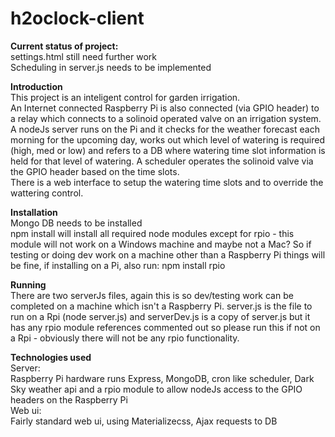 # h2oclock-client
**Current status of project:**  
settings.html still need further work  
Scheduling in server.js needs to be implemented  
  
**Introduction**  
This project is an inteligent control for garden irrigation.  
An Internet connected Raspberry Pi is also connected (via GPIO header) to a relay which connects to a solinoid operated valve on an irrigation system.  
A nodeJs server runs on the Pi and it checks for the weather forecast each morning for the upcoming day, works out which level of watering is required (high, med or low) and refers to a DB where watering time slot information is held for that level of watering.  A scheduler operates the solinoid valve via the GPIO header based on the time slots.  
There is a web interface to setup the watering time slots and to override the wattering control.  
  
**Installation**  
Mongo DB needs to be installed  
npm install will install all required node modules except for rpio - this module will not work on a Windows machine and maybe not a Mac?  So if testing or doing dev work on a machine other than a Raspberry Pi things will be fine, if installing on a Pi, also run: npm install rpio  
  
**Running**  
There are two serverJs files, again this is so dev/testing work can be completed on a machine which isn't a Raspberry Pi.  server.js is the file to run on a Rpi (node server.js) and serverDev.js is a copy of server.js but it has any rpio module references commented out so please run this if not on a Rpi - obviously there will not be any rpio functionality.  
  
**Technologies used**  
Server:  
Raspberry Pi hardware runs Express, MongoDB, cron like scheduler, Dark Sky weather api and a rpio module to allow nodeJs access to the GPIO headers on the Raspberry Pi  
Web ui:  
Fairly standard web ui, using Materializecss, Ajax requests to DB  
